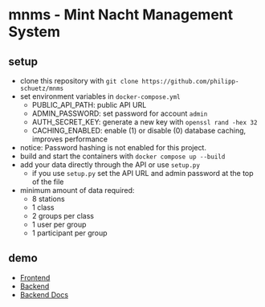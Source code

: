 # mnms - Mint Nacht Management System
## setup
- clone this repository with `git clone https://github.com/philipp-schuetz/mnms`
- set environment variables in `docker-compose.yml`
  - PUBLIC_API_PATH: public API URL
  - ADMIN_PASSWORD: set password for account `admin`
  - AUTH_SECRET_KEY: generate a new key with `openssl rand -hex 32`
  - CACHING_ENABLED: enable (1) or disable (0) database caching, improves performance
- notice: Password hashing is not enabled for this project.
- build and start the containers with `docker compose up --build`
- add your data directly through the API or use `setup.py`
  - if you use `setup.py` set the API URL and admin password at the top of the file
- minimum amount of data required:
  - 8 stations
  - 1 class
  - 2 groups per class
  - 1 user per group
  - 1 participant per group

## demo
- [Frontend](https://mnms.philippschuetz.com)
- [Backend](https://mnms-api.philippschuetz.com)
- [Backend Docs](https://mnms-api.philippschuetz.com/docs)
